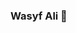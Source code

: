### Wasyf Ali 👋

<!--
**WasyfAli/WasyfAli** is a ✨ _special_ ✨ repository because its `README.md` (this file) appears on your GitHub profile.

Here are some ideas to get you started:

### - 🔭 Currently Working On FullStack development with MERN stack ...
- 🌱 I’m currently learning ...
- 👯 I’m looking to collaborate on ...
- 🤔 I’m looking for help with ...
- 💬 Ask me about ...
- 📫 How to reach me: Instagram
- 😄 Pronouns: ...
- ⚡ Fun fact: ...
-->
